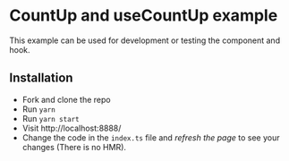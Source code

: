 # CountUp and useCountUp example

This example can be used for development or testing the component and hook.

## Installation

- Fork and clone the repo
- Run `yarn`
- Run `yarn start`
- Visit http://localhost:8888/
- Change the code in the `index.ts` file and _refresh the page_ to see your changes (There is no HMR).
